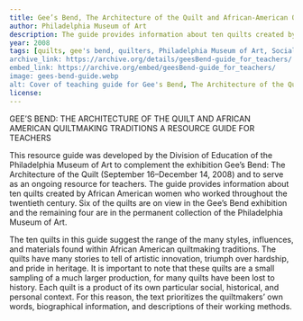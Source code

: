 ```yaml
---
title: Gee’s Bend, The Architecture of the Quilt and African-American Quiltmaking Traditions - Resource Guide for Teachers
author: Philadelphia Museum of Art
description: The guide provides information about ten quilts created by African American women who worked throughout the twentieth century. 
year: 2008
tags: [quilts, gee's bend, quilters, Philadelphia Museum of Art, Social Studies, Museum, activity, resource guide]
archive_link: https://archive.org/details/geesBend-guide_for_teachers/
embed_link: https://archive.org/embed/geesBend-guide_for_teachers/
image: gees-bend-guide.webp
alt: Cover of teaching guide for Gee's Bend, The Architecture of the Quilt and African-American Quiltmaking Traditions
license: 
---
```


GEE’S BEND: THE ARCHITECTURE OF THE QUILT AND AFRICAN AMERICAN QUILTMAKING TRADITIONS
A RESOURCE GUIDE FOR TEACHERS

This resource guide was developed by the Division of Education of the Philadelphia Museum of Art to complement the exhibition Gee’s Bend: The Architecture of the Quilt (September 16–December 14, 2008) and to serve as an ongoing resource for teachers. The guide provides information about ten quilts created by African American women who worked throughout the twentieth century. Six of the quilts are on view in the Gee’s Bend exhibition and the remaining four are in the permanent collection of the Philadelphia Museum of Art.

The ten quilts in this guide suggest the range of the many styles, influences, and materials found within African American quiltmaking traditions. The quilts have many stories to tell of artistic innovation, triumph over hardship, and pride in heritage. It is important to note that these quilts are a small sampling of a much larger production, for many quilts have been lost to history. Each quilt is a product of its own particular social, historical, and personal context. For this reason, the text prioritizes the quiltmakers’ own words, biographical information, and descriptions of their working methods.
